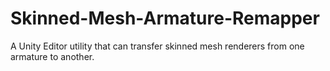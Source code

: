 # Skinned-Mesh-Armature-Remapper
A Unity Editor utility that can transfer skinned mesh renderers from one armature to another.
